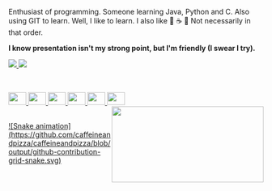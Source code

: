 Enthusiast of programming. Someone learning Java, Python and C. Also using GIT to learn.
Well, I like to learn.
I also like 🍕 ☕️ 🎸 Not necessarily in that order.

****I know presentation isn't my strong point, but I'm friendly (I swear I try).****

<div>
  <a href="https://github.com/caffeineandpizza">
  <img height="150em" src="https://github-readme-stats.vercel.app/api?username=caffeineandpizza&show_icons=true&theme=github_dark&include_all_commits=true&count_private=true"/>
  <img height="150em" src="https://github-readme-stats.vercel.app/api/top-langs/?username=caffeineandpizza&layout=compact&langs_count=7&theme=github_dark"/>
</div>
  
  ##
  
<div style="display: inline_block"><br>  
   <img height="25" width="35" src="https://cdn.jsdelivr.net/gh/devicons/devicon/icons/java/java-original.svg" />
   <img height="25" width="35" src="https://cdn.jsdelivr.net/gh/devicons/devicon/icons/c/c-original.svg" />
   <img height="25" width="35" src="https://cdn.jsdelivr.net/gh/devicons/devicon/icons/html5/html5-original.svg" />
   <img height="25" width="35" src="https://cdn.jsdelivr.net/gh/devicons/devicon/icons/css3/css3-original.svg" />
   <img height="25" width="35" src="https://cdn.jsdelivr.net/gh/devicons/devicon/icons/intellij/intellij-original.svg" />
   <img height="25" width="35" src="https://cdn.jsdelivr.net/gh/devicons/devicon/icons/illustrator/illustrator-plain.svg" />
   <img align="right" height="150" width="300" src="https://c.tenor.com/JHQi03Q3pLAAAAAC/jim-carrey-bruce-almighty.gif">
</div>  
  
 ##
  
   <div>
     ![Snake animation](https://github.com/caffeineandpizza/caffeineandpizza/blob/output/github-contribution-grid-snake.svg)
  </div>
 

